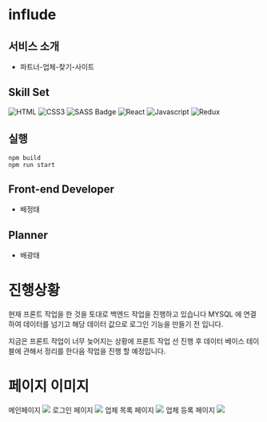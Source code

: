 # influde

## 서비스 소개

- 파트너-업체-찾기-사이트

## Skill Set

![HTML](https://img.shields.io/badge/HTML5-E34F26?style=for-the-badge&logo=html5&logoColor=white)
![CSS3](https://img.shields.io/badge/CSS3-1572B6?style=for-the-badge&logo=css3&logoColor=white)
![SASS Badge](https://img.shields.io/badge/Sass-CC6699?style=for-the-badge&logo=sass&logoColor=white)
![React](https://img.shields.io/badge/-React-61DBFB?style=for-the-badge&labelColor=black&logo=react&logoColor=61DBFB)
![Javascript](https://img.shields.io/badge/Javascript-F0DB4F?style=for-the-badge&labelColor=black&logo=javascript&logoColor=F0DB4F)
![Redux](https://img.shields.io/badge/Redux-black?style=for-the-badge&labelColor=7248b6&logo=Redux&logoColor=white)

## 실행

```
npm build
npm run start
```

## Front-end Developer

- 배정태

## Planner

- 배광태

# 진행상황

현재 프론트 작업을 한 것을 토대로 백엔드 작업을 진행하고 있습니다
MYSQL 에 연결하여 데이터를 넘기고 해당 데이터 값으로 로그인 기능을 만들기 전 입니다.

지금은 프론트 작업이 너무 늦어지는 상황에 프론트 작업 선 진행 후 데이터 베이스 테이블에 관해서 정리를 한다음 작업을 진행 할 예정입니다.

# 페이지 이미지

메인페이지
<img src="./Page/1.PNG">
로그인 페이지
<img src="./Page/2.PNG">
업체 목록 페이지
<img src="./Page/3.PNG">
업체 등록 페이지
<img src="./Page/4.PNG">
